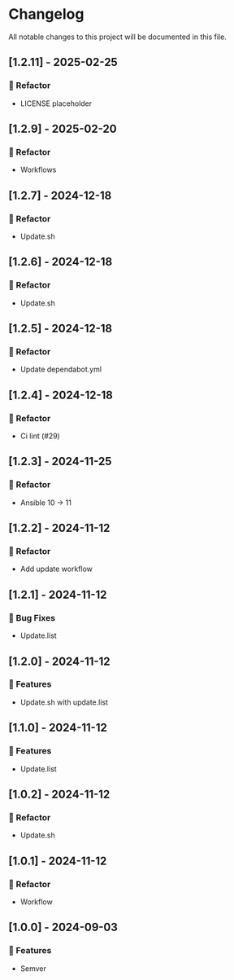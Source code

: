 # Changelog

All notable changes to this project will be documented in this file.

## [1.2.11] - 2025-02-25

### 🚜 Refactor

- LICENSE placeholder

## [1.2.9] - 2025-02-20

### 🚜 Refactor

- Workflows

## [1.2.7] - 2024-12-18

### 🚜 Refactor

- Update.sh

## [1.2.6] - 2024-12-18

### 🚜 Refactor

- Update.sh

## [1.2.5] - 2024-12-18

### 🚜 Refactor

- Update dependabot.yml

## [1.2.4] - 2024-12-18

### 🚜 Refactor

- Ci lint (#29)

## [1.2.3] - 2024-11-25

### 🚜 Refactor

- Ansible 10 -> 11

## [1.2.2] - 2024-11-12

### 🚜 Refactor

- Add update workflow

## [1.2.1] - 2024-11-12

### 🐛 Bug Fixes

- Update.list

## [1.2.0] - 2024-11-12

### 🚀 Features

- Update.sh with update.list

## [1.1.0] - 2024-11-12

### 🚀 Features

- Update.list

## [1.0.2] - 2024-11-12

### 🚜 Refactor

- Update.sh

## [1.0.1] - 2024-11-12

### 🚜 Refactor

- Workflow

## [1.0.0] - 2024-09-03

### 🚀 Features

- Semver

<!-- generated by git-cliff -->
